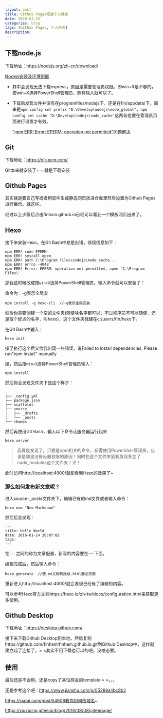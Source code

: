 ```yaml
---
layout: post
title: Github Pages搭建个人博客
date: 2020-03-25
categories: blog
tags: [Github Pages, 个人博客]
description: 
---
```


## 下载node.js

下载地址：https://nodejs.org/zh-cn/download/

[Nodejs安装及环境配置](https://www.jianshu.com/p/13f45e24b1de)

* 其中会发现无法下载express，原因是需要管理员权限。即win+R是不够的，按win+X选择PowerShell管理员，照样输入就可以了。

* 下载后发现文件并没有在programfiles/nodejs下，还是在fin/appdata/下，原来是`npm config set prefix "D:\Develop\nodejs\node_global"`，`npm config set cache "D:\Develop\nodejs\node_cache"`这两句也要在管理员页面进行设置才有效。

  ["npm ERR! Error: EPERM: operation not permitted"问题解决](https://blog.csdn.net/fjnjxr/article/details/53158204)

## Git

下载地址：https://git-scm.com/

Git本来就安装了= = 就是下载安装

## Github Pages

其实就是要自己写或者用软件生成静态网页放进仓库里然后设置为Github Pages进行展示。就这样。

经过以上步骤后点击finham.github.io已经可以看到一个模板网页出来了。

## Hexo

接下来安装Hexo，在Git Bash中总是出错，错误信息如下：

```error
npm ERR! code EPERM
npm ERR! syscall open
npm ERR! path C:\Program Files\nodejs\node_cache...
npm ERR! errno -4048
npm ERR! Error: EPERM: operation not permitted, open 'C:\Program Files\'
```

那我这时候改成按`win+X`选择PowerShell管理员，输入命令就可以安装了！

命令为：-g表示全局安

```console
npm install -g hexo-cli  //-g表示全局安装
```

然后你需要创建一个空的文件夹(随便啥名字都可以，不过程序员不可以随便，还是取个好点的名字，叫hexo)，这个文件夹我建在c:/users/fin/hexo下。

在Git Bash中输入：

```console
hexo init 
```

操了执行这个后又给我出现一些错误，说Failed to install dependencies, Please run"npm install" manually

操，然后按`win+X`选择PowerShell管理员输入：

```console
npm install
```

然后你会发现文件夹下是这个样子：

```console
.
├── _config.yml
├── package.json
├── scaffolds
├── source
|   ├── _drafts
|   └── _posts
└── themes
```

然后再使用Git Bash，输入以下命令让服务器运行起来

```console
hexo server
```

> 我算是发现了，只要是npm相关的命令，都得使用PowerShell管理员，应该是哪里没有设置权限的原因！同时在这个文件夹里我发现多加了node_modules这个文件夹！汗！

此时访问http://localhost:4000/就能看到Hexo的效果了~

### 那么如何发布新文章呢？

进入source-_posts文件夹下，编辑已有的md文件或者输入命令：

```console
hexo new "New Markdown"
```

然后后会发现：

```console
---
title: Hello World
date: 2016-01-14 20:07:02
tags:
---
```

在`---`之间的称为文章配置，新写的内容要在---下面。

编辑完成后，然后输入命令：

```console
hexo generate  //使.md文档转换成.html静态页面
```

重新进入http://localhost:4000/就会发现已经有了编辑的内容。

可以参考Hexo官方文档https://hexo.io/zh-tw/docs/configuration.html来获取更多使用。

## Github Desktop

下载地址：https://desktop.github.com/

接下来下载Github Desktop到本地。然后复制https://github.com/finham/finham.github.io.git到Github Desktop中，这样就建立起了连接了。= =其实不用下载也可以的吧。没啥必要。

## 使用

最后还是不会用，还是copy了某位网友的template = =。。。

还是参考这个吧：https://www.jianshu.com/p/05289a4bc8b2

https://sspai.com/post/54608教你如何改域名~

https://xiuxiuing.gitee.io/blog/2018/08/08/giteepage/












